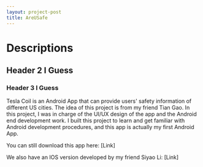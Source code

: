 ```yaml
---
layout: project-post
title: AreUSafe
---
```


# Descriptions

## Header 2 I Guess

### Header 3 I Guess
Tesla Coil is an Android App that can provide users' safety information of different US cities. The idea of this project is from my friend Tian Gao. In this project, I was in charge of the UI/UX design of the app and the Android end development work. I built this project to learn and get familiar with Android development procedures, and this app is actually my first Android App. 

You can still download this app here:
[Link]

We also have an IOS version developed by my friend Siyao Li:
[Link]